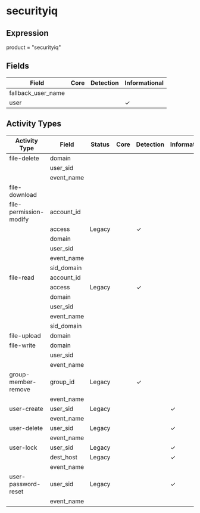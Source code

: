 securityiq
==========

Expression
----------

product = "securityiq"

Fields
------

| Field              | Core | Detection | Informational |
| ------------------ | ---- | --------- | ------------- |
| fallback_user_name |      |           |               |
| user               |      |           | &#10003;      |

Activity Types
--------------

| Activity Type          | Field      | Status | Core | Detection | Informational |
| ---------------------- | ---------- | ------ | ---- | --------- | ------------- |
| file-delete            | domain     |        |      |           |               |
|                        | user_sid   |        |      |           |               |
|                        | event_name |        |      |           |               |
| file-download          |            |        |      |           |               |
| file-permission-modify | account_id |        |      |           |               |
|                        | access     | Legacy |      | &#10003;  |               |
|                        | domain     |        |      |           |               |
|                        | user_sid   |        |      |           |               |
|                        | event_name |        |      |           |               |
|                        | sid_domain |        |      |           |               |
| file-read              | account_id |        |      |           |               |
|                        | access     | Legacy |      | &#10003;  |               |
|                        | domain     |        |      |           |               |
|                        | user_sid   |        |      |           |               |
|                        | event_name |        |      |           |               |
|                        | sid_domain |        |      |           |               |
| file-upload            | domain     |        |      |           |               |
| file-write             | domain     |        |      |           |               |
|                        | user_sid   |        |      |           |               |
|                        | event_name |        |      |           |               |
| group-member-remove    | group_id   | Legacy |      | &#10003;  |               |
|                        | event_name |        |      |           |               |
| user-create            | user_sid   | Legacy |      |           | &#10003;      |
|                        | event_name |        |      |           |               |
| user-delete            | user_sid   | Legacy |      |           | &#10003;      |
|                        | event_name |        |      |           |               |
| user-lock              | user_sid   | Legacy |      |           | &#10003;      |
|                        | dest_host  | Legacy |      |           | &#10003;      |
|                        | event_name |        |      |           |               |
| user-password-reset    | user_sid   | Legacy |      |           | &#10003;      |
|                        | event_name |        |      |           |               |


